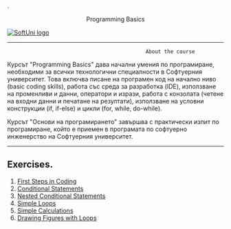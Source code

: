 .<p align="center"> Programming Basics <p>
<a href="https://softuni.bg/trainings/2275/programming-basics-with-csharp-february-2019/">  ![SoftUni logo][logo] <a/>

[logo]: http://innovationstarterbox.bg/wp-content/uploads/2016/05/Softuni_logo_trasparent.png "Logo Title Text 2"

---

                                                 About the course

Курсът "Programming Basics" дава начални умения по програмиране, необходими за всички технологични специалности в Софтуерния университет. Това включва писане на програмен код на начално ниво (basic coding skills), работа със среда за разработка (IDE), използване на променливи и данни, оператори и изрази, работа с конзолата (четене на входни данни и печатане на резултати), използване на условни конструкции (if, if-else) и цикли (for, while, do-while).

Курсът "Основи на програмирането" завършва с практически изпит по програмиране, който е приемен в програмата по софтуерно инженерство на Софтуерния университет.

---

## Exercises.

1. <a href="https://github.com/vallecbg/Softuni-Programming-Basics/tree/master/First%20Steps%20in%20Coding"> First Steps in Coding </a> 
2. <a href="https://github.com/vallecbg/Softuni-Programming-Basics/tree/master/Simple%20Conditional%20Statements"> Conditional Statements </a> 
3. <a href="https://github.com/vallecbg/Softuni-Programming-Basics/tree/master/Complex%20Conditional%20Statements"> Nested Conditional Statements </a> 
4. <a href="https://github.com/vallecbg/Softuni-Programming-Basics/tree/master/Simple%20Loops"> Simple Loops </a> 
5. <a href="https://github.com/vallecbg/Softuni-Programming-Basics/tree/master/Simple%20Calculations"> Simple Calculations </a>
6. <a href="https://github.com/vallecbg/Softuni-Programming-Basics/tree/master/Drawing%20Figures%20with%20Loops"> Drawing Figures with Loops </a>
